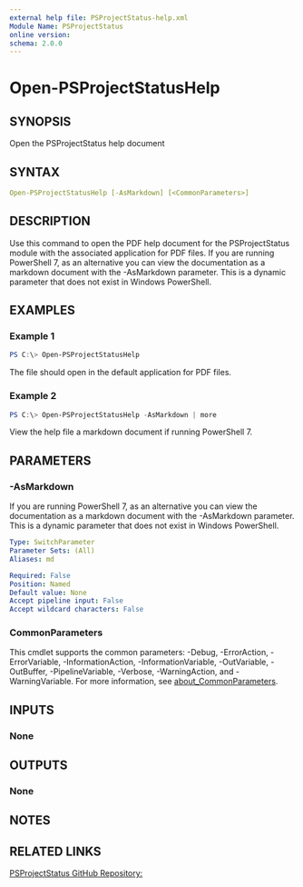 ```yaml
---
external help file: PSProjectStatus-help.xml
Module Name: PSProjectStatus
online version:
schema: 2.0.0
---
```


# Open-PSProjectStatusHelp

## SYNOPSIS

Open the PSProjectStatus help document

## SYNTAX

```yaml
Open-PSProjectStatusHelp [-AsMarkdown] [<CommonParameters>]
```

## DESCRIPTION

Use this command to open the PDF help document for the PSProjectStatus module with the associated application for PDF files. If you are running PowerShell 7, as an alternative you can view the documentation as a markdown document with the -AsMarkdown parameter. This is a dynamic parameter that does not exist in Windows PowerShell.

## EXAMPLES

### Example 1

```powershell
PS C:\> Open-PSProjectStatusHelp
```

The file should open in the default application for PDF files.

### Example 2

```powershell
PS C:\> Open-PSProjectStatusHelp -AsMarkdown | more
```

View the help file a markdown document if running PowerShell 7.

## PARAMETERS

### -AsMarkdown

If you are running PowerShell 7, as an alternative you can view the documentation as a markdown document with the -AsMarkdown parameter. This is a dynamic parameter that does not exist in Windows PowerShell.

```yaml
Type: SwitchParameter
Parameter Sets: (All)
Aliases: md

Required: False
Position: Named
Default value: None
Accept pipeline input: False
Accept wildcard characters: False
```

### CommonParameters

This cmdlet supports the common parameters: -Debug, -ErrorAction, -ErrorVariable, -InformationAction, -InformationVariable, -OutVariable, -OutBuffer, -PipelineVariable, -Verbose, -WarningAction, and -WarningVariable. For more information, see [about_CommonParameters](http://go.microsoft.com/fwlink/?LinkID=113216).

## INPUTS

### None

## OUTPUTS

### None

## NOTES

## RELATED LINKS

[PSProjectStatus GitHub Repository:](https://github.com/jdhitsolutions/PSProjectStatus)